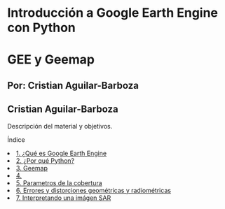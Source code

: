 # Introducción a Google Earth Engine con Python

<h1>GEE y Geemap</h1> 
<h2>Por: 
 Cristian Aguilar-Barboza </h2> 
<h2> Cristian Aguilar-Barboza </h2> 
<p>Descripción del material y objetivos.</p>

<p>Índice</p> 

<p><li><a href="#Sección1">1. ¿Qué es Google Earth Engine</a></li>
 <li><a href="#Sección2">2. ¿Por qué Python? </a></li>
  <li><a href="#Sección3">3. Geemap </a></li>
<li><a href="#Sección4">4. </a></li>
<li><a href="#Sección5">5. Parametros de la cobertura</a></li>
<li><a href="#Sección6">6. Errores y distorciones geométricas y radiométricas</a></li>
<li><a href="#Sección7">7. Interpretando una imágen SAR</a></li>
